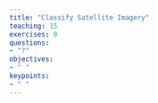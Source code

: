 ```yaml
---
title: "Classify Satellite Imagery"
teaching: 15
exercises: 0
questions:
- "?"
objectives:
- " "
keypoints:
- " "
---
```


